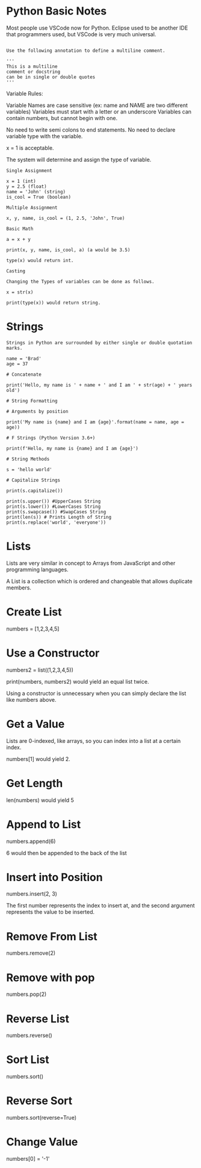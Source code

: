 # Python Basic Notes

Most people use VSCode now for Python. Eclipse used to be another IDE that programmers used, but VSCode is very much universal.

```

Use the following annotation to define a multiline comment.

'''
This is a multiline
comment or docstring
can be in single or double quotes
'''

```

Variable Rules:

Variable Names are case sensitive (ex: name and NAME are two different variables)
Variables must start with a letter or an underscore
Variables can contain numbers, but cannot begin with one.

No need to write semi colons to end statements.
No need to declare variable type with the variable.

x = 1 is acceptable.

The system will determine and assign the type of variable.

```
Single Assignment

x = 1 (int)
y = 2.5 (float)
name = 'John' (string)
is_cool = True (boolean)

Multiple Assignment

x, y, name, is_cool = (1, 2.5, 'John', True)

Basic Math

a = x + y

print(x, y, name, is_cool, a) (a would be 3.5)

type(x) would return int.

Casting

Changing the Types of variables can be done as follows.

x = str(x)

print(type(x)) would return string.

```

# Strings

```
Strings in Python are surrounded by either single or double quotation marks.

name = 'Brad'
age = 37

# Concatenate

print('Hello, my name is ' + name + ' and I am ' + str(age) + ' years old')

# String Formatting

# Arguments by position

print('My name is {name} and I am {age}'.format(name = name, age = age))

# F Strings (Python Version 3.6+)

print(f'Hello, my name is {name} and I am {age}')

# String Methods

s = 'hello world'

# Capitalize Strings

print(s.capitalize())

print(s.upper()) #UpperCases String
print(s.lower()) #LowerCases String
print(s.swapcase()) #SwapCases String
print(len(s)) # Prints Length of String
print(s.replace('world', 'everyone'))

```

# Lists

Lists are very similar in concept to Arrays from JavaScript and other programming languages.

A List is a collection which is ordered and changeable that allows duplicate members.

# Create List

numbers = [1,2,3,4,5]

# Use a Constructor

numbers2 = list((1,2,3,4,5))

print(numbers, numbers2) would yield an equal list twice.

Using a constructor is unnecessary when you can simply declare the list like numbers above.

# Get a Value

Lists are 0-indexed, like arrays, so you can index into a list at a certain index.

numbers[1] would yield 2.

# Get Length

len(numbers) would yield 5

# Append to List

numbers.append(6)

6 would then be appended to the back of the list

# Insert into Position

numbers.insert(2, 3)

The first number represents the index to insert at, and the second argument represents the value to be inserted.

# Remove From List

numbers.remove(2)

# Remove with pop

numbers.pop(2)

# Reverse List

numbers.reverse()

# Sort List

numbers.sort()

# Reverse Sort

numbers.sort(reverse=True)

# Change Value

numbers[0] = '-1'
